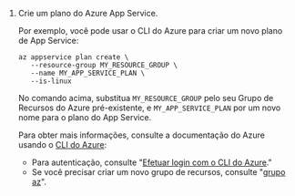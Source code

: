 1. Crie um plano do Azure App Service.

   Por exemplo, você pode usar o CLI do Azure para criar um novo plano de App Service:

   ```bash{:copy}
   az appservice plan create \
      --resource-group MY_RESOURCE_GROUP \
      --name MY_APP_SERVICE_PLAN \
      --is-linux
   ```

   No comando acima, substitua `MY_RESOURCE_GROUP` pelo seu Grupo de Recursos do Azure pré-existente, e `MY_APP_SERVICE_PLAN` por um novo nome para o plano do App Service.

   Para obter mais informações, consulte a documentação do Azure usando o [CLI do Azure](https://docs.microsoft.com/cli/azure/):

   * Para autenticação, consulte "[Efetuar login com o CLI do Azure](https://docs.microsoft.com/cli/azure/authenticate-azure-cli)."
   * Se você precisar criar um novo grupo de recursos, consulte "[grupo az](https://docs.microsoft.com/cli/azure/group?view=azure-cli-latest#az_group_create)".